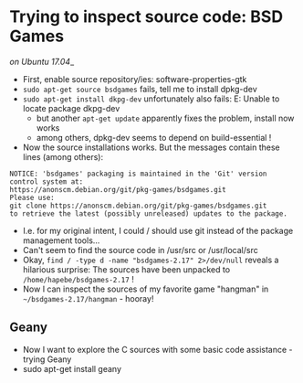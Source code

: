 # Trying to inspect source code: BSD Games

_on Ubuntu 17.04__

* First, enable source repository/ies: software-properties-gtk
* `sudo apt-get source bsdgames` fails, tell me to install dpkg-dev
* `sudo apt-get install dkpg-dev` unfortunately also fails: E: Unable to locate package dkpg-dev
  * but another `apt-get update` apparently fixes the problem, install now works
  * among others, dpkg-dev seems to depend on build-essential !
* Now the source installations works. But the messages contain these lines (among others):

```
NOTICE: 'bsdgames' packaging is maintained in the 'Git' version control system at:
https://anonscm.debian.org/git/pkg-games/bsdgames.git
Please use:
git clone https://anonscm.debian.org/git/pkg-games/bsdgames.git
to retrieve the latest (possibly unreleased) updates to the package.
```

* I.e. for my original intent, I could / should use git instead of the package management tools...
* Can't seem to find the source code in /usr/src or /usr/local/src
* Okay, `find / -type d -name "bsdgames-2.17" 2>/dev/null` reveals a hilarious surprise: The sources have been unpacked to `/home/hapebe/bsdgames-2.17` !
* Now I can inspect the sources of my favorite game "hangman" in `~/bsdgames-2.17/hangman` - hooray!

## Geany
* Now I want to explore the C sources with some basic code assistance - trying Geany
* sudo apt-get install geany
